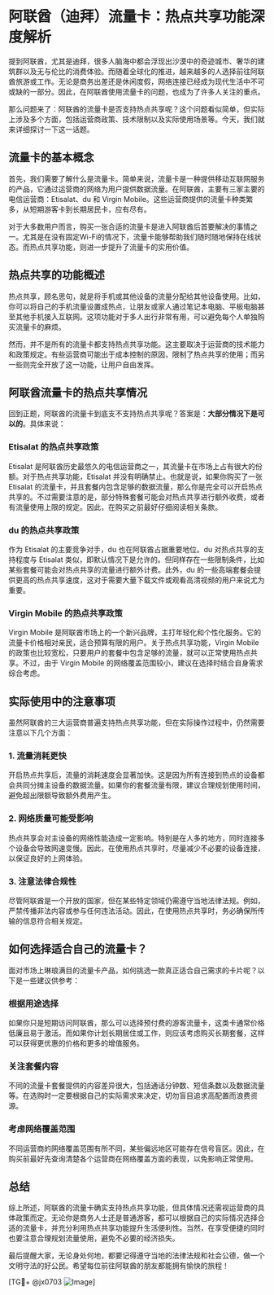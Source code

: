 # 阿联酋（迪拜）流量卡：热点共享功能深度解析

提到阿联酋，尤其是迪拜，很多人脑海中都会浮现出沙漠中的奇迹城市、奢华的建筑群以及无与伦比的消费体验。而随着全球化的推进，越来越多的人选择前往阿联酋旅游或工作。无论是商务出差还是休闲度假，网络连接已经成为现代生活中不可或缺的一部分。因此，在阿联酋使用流量卡的问题，也成为了许多人关注的重点。

那么问题来了：阿联酋的流量卡是否支持热点共享呢？这个问题看似简单，但实际上涉及多个方面，包括运营商政策、技术限制以及实际使用场景等。今天，我们就来详细探讨一下这一话题。

## 流量卡的基本概念

首先，我们需要了解什么是流量卡。简单来说，流量卡是一种提供移动互联网服务的产品，它通过运营商的网络为用户提供数据流量。在阿联酋，主要有三家主要的电信运营商：Etisalat、du 和 Virgin Mobile。这些运营商提供的流量卡种类繁多，从短期游客卡到长期居民卡，应有尽有。

对于大多数用户而言，购买一张合适的流量卡是进入阿联酋后首要解决的事情之一。尤其是在没有固定Wi-Fi的情况下，流量卡能够帮助我们随时随地保持在线状态。而热点共享功能，则进一步提升了流量卡的实用价值。

## 热点共享的功能概述

热点共享，顾名思句，就是将手机或其他设备的流量分配给其他设备使用。比如，你可以将自己的手机流量设置成热点，让朋友或家人通过笔记本电脑、平板电脑甚至其他手机接入互联网。这项功能对于多人出行非常有用，可以避免每个人单独购买流量卡的麻烦。

然而，并不是所有的流量卡都支持热点共享功能。这主要取决于运营商的技术能力和政策规定。有些运营商可能出于成本控制的原因，限制了热点共享的使用；而另一些则完全开放了这一功能，让用户自由发挥。

## 阿联酋流量卡的热点共享情况

回到正题，阿联酋的流量卡到底支不支持热点共享呢？答案是：**大部分情况下是可以的**。具体来说：

### Etisalat 的热点共享政策
Etisalat 是阿联酋历史最悠久的电信运营商之一，其流量卡在市场上占有很大的份额。对于热点共享功能，Etisalat 并没有明确禁止。也就是说，如果你购买了一张 Etisalat 的流量卡，并且套餐内包含足够的数据流量，那么你是完全可以开启热点共享的。不过需要注意的是，部分特殊套餐可能会对热点共享进行额外收费，或者有流量使用上限的规定。因此，在购买之前最好仔细阅读相关条款。

### du 的热点共享政策
作为 Etisalat 的主要竞争对手，du 也在阿联酋占据重要地位。du 对热点共享的支持程度与 Etisalat 类似，即默认情况下是允许的。但同样存在一些限制条件，比如某些套餐可能会对热点共享的流量进行额外计费。此外，du 的一些高端套餐会提供更高的热点共享速度，这对于需要大量下载文件或观看高清视频的用户来说尤为重要。

### Virgin Mobile 的热点共享政策
Virgin Mobile 是阿联酋市场上的一个新兴品牌，主打年轻化和个性化服务。它的流量卡价格相对亲民，适合预算有限的用户。关于热点共享功能，Virgin Mobile 的政策也比较宽松，只要用户的套餐中包含足够的流量，就可以正常使用热点共享。不过，由于 Virgin Mobile 的网络覆盖范围较小，建议在选择时结合自身需求综合考虑。

## 实际使用中的注意事项

虽然阿联酋的三大运营商普遍支持热点共享功能，但在实际操作过程中，仍然需要注意以下几个方面：

### 1. 流量消耗更快
开启热点共享后，流量的消耗速度会显著加快。这是因为所有连接到热点的设备都会共同分摊主设备的数据流量。如果你的套餐流量有限，建议合理规划使用时间，避免超出限额导致额外费用产生。

### 2. 网络质量可能受影响
热点共享会对主设备的网络性能造成一定影响。特别是在人多的地方，同时连接多个设备会导致网速变慢。因此，在使用热点共享时，尽量减少不必要的设备连接，以保证良好的上网体验。

### 3. 注意法律合规性
尽管阿联酋是一个开放的国家，但在某些特定领域仍需遵守当地法律法规。例如，严禁传播非法内容或参与任何违法活动。因此，在使用热点共享时，务必确保所传输的信息符合相关规定。

## 如何选择适合自己的流量卡？

面对市场上琳琅满目的流量卡产品，如何挑选一款真正适合自己需求的卡片呢？以下是一些建议供参考：

### 根据用途选择
如果你只是短期访问阿联酋，那么可以选择预付费的游客流量卡，这类卡通常价格低廉且易于激活。而如果你计划长期居住或工作，则应该考虑购买长期套餐，这样可以获得更优惠的价格和更多的增值服务。

### 关注套餐内容
不同的流量卡套餐提供的内容差异很大，包括通话分钟数、短信条数以及数据流量等。在选购时一定要根据自己的实际需求来决定，切勿盲目追求高配置而浪费资源。

### 考虑网络覆盖范围
不同运营商的网络覆盖范围有所不同，某些偏远地区可能存在信号盲区。因此，在购买前最好先查询清楚各个运营商在网络覆盖方面的表现，以免影响正常使用。

## 总结

综上所述，阿联酋的流量卡确实支持热点共享功能，但具体情况还需视运营商的具体政策而定。无论你是商务人士还是普通游客，都可以根据自己的实际情况选择合适的流量卡，并充分利用热点共享功能提升生活便利性。当然，在享受便捷的同时也要注意合理规划流量使用，避免不必要的经济损失。

最后提醒大家，无论身处何地，都要记得遵守当地的法律法规和社会公德，做一个文明守法的好公民。希望每位前往阿联酋的朋友都能拥有愉快的旅程！

[TG💪+ @jx0703 ![Image](https://github.com/user-attachments/assets/dbca1d08-cadb-493c-b0ec-ad6f7a83f270)]